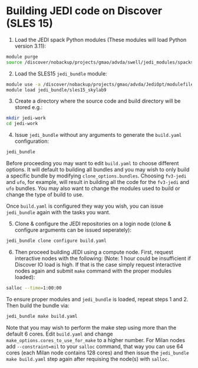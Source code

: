 # Building JEDI code on Discover (SLES 15)

1) Load the JEDI spack Python modules (These modules will load Python version 3.11):

``` bash
module purge
source /discover/nobackup/projects/gmao/advda/swell/jedi_modules/spackstack_1.9_intel_bundle
```

2) Load the SLES15 `jedi_bundle` module:

``` bash
module use -a /discover/nobackup/projects/gmao/advda/JediOpt/modulefiles/core/
module load jedi_bundle/sles15_skylab9
```

3) Create a directory where the source code and build directory will be stored e.g.:

``` bash
mkdir jedi-work
cd jedi-work
```

4) Issue `jedi_bundle` without any arguments to generate the `build.yaml` configuration:

``` bash
jedi_bundle
```

Before proceeding you may want to edit `build.yaml` to choose different options. It will default to building all bundles and you may wish to only build a specific bundle by modifying `clone_options.bundles`. Choosing `fv3-jedi` and `ufo`, for example, will result in building all the code for the `fv3-jedi` and `ufo` bundles. You may also want to change the modules used to build or change the type of build to use.

Once `build.yaml` is configured they way you wish, you can issue `jedi_bundle` again with the tasks you want.

5) Clone & configure the JEDI repositories on a login node (clone & configure arguments can be issued seperately):

``` bash
jedi_bundle clone configure build.yaml
```

6) Then proceed building JEDI using a compute node. First, request interactive nodes with the following: (Note: 1 hour could be insufficient if Discover IO load is high. If that is the case simply request interactive nodes again and submit `make` command with the proper modules loaded):

``` bash
salloc --time=1:00:00
```
To ensure proper modules and `jedi_bundle` is loaded, repeat steps 1 and 2. Then build the bundle via:

``` bash
jedi_bundle make build.yaml
```

Note that you may wish to perform the make step using more than the default 6 cores. Edit `build.yaml` and change `make_options.cores_to_use_for_make` to a higher number. For Milan nodes add `--constraint=mil` to your `salloc` command, that way you can use 64 cores (each Milan node contains 128 cores) and then issue the `jedi_bundle make build.yaml` step again after requising the node(s) with `salloc`.
